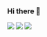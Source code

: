 ### Hi there 👋

<a href="https://velog.io/@qpqp010920" target="_blank"><img src="https://img.shields.io/badge/velog-000000?style=flat&logo=velog&logoColor=20C997"/></a>
<a href="https://github.com/IMPORT-hanbat-univ" target="_blank"><img src="https://img.shields.io/badge/import-FFFFFF?style=flat&logo=github&logoColor=181717"/></a>
<a href="https://medium.com/@qpqp01092020" target="_blank"><img src="https://img.shields.io/badge/medium-000000?style=flat&logo=velog&logoColor=FFFFFF"/></a>


<!--
**young00000000/young00000000** is a ✨ _special_ ✨ repository because its `README.md` (this file) appears on your GitHub profile.

Here are some ideas to get you started:

- 🔭 I’m currently working on ...
- 🌱 I’m currently learning ...
- 👯 I’m looking to collaborate on ...
- 🤔 I’m looking for help with ...
- 💬 Ask me about ...
- 📫 How to reach me: ...
- 😄 Pronouns: ...
- ⚡ Fun fact: ...
-->
